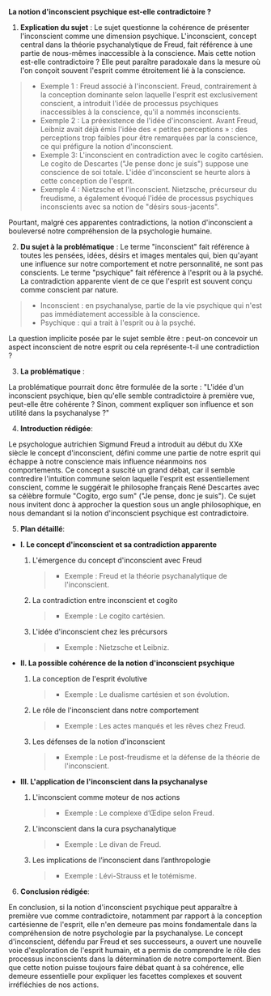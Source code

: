 **La notion d'inconscient psychique est-elle contradictoire ?**

1. **Explication du sujet** :
Le sujet questionne la cohérence de présenter l'inconscient comme une dimension psychique. L'inconscient, concept central dans la théorie psychanalytique de Freud, fait référence à une partie de nous-mêmes inaccessible à la conscience. Mais cette notion est-elle contradictoire ? Elle peut paraître paradoxale dans la mesure où l'on conçoit souvent l'esprit comme étroitement lié à la conscience.

> - Exemple 1 : Freud associé à l'inconscient. Freud, contrairement à la conception dominante selon laquelle l'esprit est exclusivement conscient, a introduit l'idée de processus psychiques inaccessibles à la conscience, qu'il a nommés inconscients.
> - Exemple 2 : La préexistence de l'idée d'inconscient. Avant Freud, Leibniz avait déjà émis l'idée des « petites perceptions » : des perceptions trop faibles pour être remarquées par la conscience, ce qui préfigure la notion d'inconscient.
> - Exemple 3: L'inconscient en contradiction avec le cogito cartésien. Le cogito de Descartes ("Je pense donc je suis") suppose une conscience de soi totale. L'idée d'inconscient se heurte alors à cette conception de l'esprit.
> - Exemple 4 : Nietzsche et l'inconscient. Nietzsche, précurseur du freudisme, a également évoqué l'idée de processus psychiques inconscients avec sa notion de "désirs sous-jacents".

Pourtant, malgré ces apparentes contradictions, la notion d'inconscient a bouleversé notre compréhension de la psychologie humaine.

2. **Du sujet à la problématique** :
Le terme "inconscient" fait référence à toutes les pensées, idées, désirs et images mentales qui, bien qu'ayant une influence sur notre comportement et notre personnalité, ne sont pas conscients. Le terme "psychique" fait référence à l'esprit ou à la psyché. La contradiction apparente vient de ce que l'esprit est souvent conçu comme conscient par nature. 

> - Inconscient : en psychanalyse, partie de la vie psychique qui n'est pas immédiatement accessible à la conscience.
> - Psychique : qui a trait à l'esprit ou à la psyché.

La question implicite posée par le sujet semble être : peut-on concevoir un aspect inconscient de notre esprit ou cela représente-t-il une contradiction ?

3. **La problématique** :

La problématique pourrait donc être formulée de la sorte : "L'idée d'un inconscient psychique, bien qu'elle semble contradictoire à première vue, peut-elle être cohérente ? Sinon, comment expliquer son influence et son utilité dans la psychanalyse ?"

4. **Introduction rédigée**: 

Le psychologue autrichien Sigmund Freud a introduit au début du XXe siècle le concept d'inconscient, défini comme une partie de notre esprit qui échappe à notre conscience mais influence néanmoins nos comportements. Ce concept a suscité un grand débat, car il semble contredire l'intuition commune selon laquelle l'esprit est essentiellement conscient, comme le suggérait le philosophe français René Descartes avec sa célèbre formule "Cogito, ergo sum" ("Je pense, donc je suis"). Ce sujet nous invitent donc à approcher la question sous un angle philosophique, en nous demandant si la notion d'inconscient psychique est contradictoire.


5. **Plan détaillé**:

* **I. Le concept d'inconscient et sa contradiction apparente**

    1. L'émergence du concept d'inconscient avec Freud
          > - Exemple : Freud et la théorie psychanalytique de l'inconscient.
    
    2. La contradiction entre inconscient et cogito
          > - Exemple : Le cogito cartésien.
          
    3. L'idée d'inconscient chez les précursors 
          > - Exemple : Nietzsche et Leibniz.

* **II. La possible cohérence de la notion d'inconscient psychique**

    1. La conception de l'esprit évolutive
          > - Exemple : Le dualisme cartésien et son évolution.
    
    2. Le rôle de l'inconscient dans notre comportement
          > - Exemple : Les actes manqués et les rêves chez Freud.
    
    3. Les défenses de la notion d'inconscient
          > - Exemple : Le post-freudisme et la défense de la théorie de l'inconscient.

* **III. L'application de l'inconscient dans la psychanalyse**

    1. L'inconscient comme moteur de nos actions
          > - Exemple : Le complexe d’Œdipe selon Freud.
    
    2.  L'inconscient dans la cura psychanalytique
          > - Exemple : Le divan de Freud.
  
    3. Les implications de l’inconscient dans l’anthropologie
          > - Exemple : Lévi-Strauss et le totémisme.

6. **Conclusion rédigée**: 

En conclusion, si la notion d'inconscient psychique peut apparaître à première vue comme contradictoire, notamment par rapport à la conception cartésienne de l'esprit, elle n'en demeure pas moins fondamentale dans la compréhension de notre psychologie par la psychanalyse. Le concept d'inconscient, défendu par Freud et ses successeurs, a ouvert une nouvelle voie d'exploration de l'esprit humain, et a permis de comprendre le rôle des processus inconscients dans la détermination de notre comportement. Bien que cette notion puisse toujours faire débat quant à sa cohérence, elle demeure essentielle pour expliquer les facettes complexes et souvent irréfléchies de nos actions.

